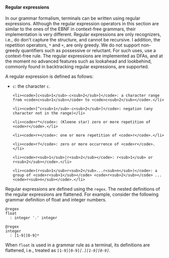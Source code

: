 
<div markdown="1">

#### Regular expressions

<p>In our grammar formalism, terminals can be written using regular expressions.
Although the regular expression operators in this section are similar to the ones
of the EBNF in context-free grammars, their implementation is very different.
Regular expressions are only recognizers, i.e., do don't capture the structure,
and cannot be recursive. I addition, the repetition operators, <code>*</code> 
and <code>+</code>, are only greedy. We do not support non-greedy
quantifiers such as possessive or reluctant. For such uses, use a context-free rule.
The regular expressions are implemented as DFAs, and at the moment no advanced
features such as lookahead and lookbehind, commonly found in backtracking regular expressions, 
are supported.
</p>

<p>A regular expression is defined as follows:</p>

<ul>
    <li><code>c</code>: the character <code>c</code>.</li>

    <li><code>[c<sub>1</sub>-c<sub>2</sub>]</code>: a character range from <code>c<sub>1</sub></code> to <code>c<sub>2</sub></code>.</li>

    <li><code>[^c<sub>1</sub>-c<sub>2</sub>]</code>: negation (any character not in the range)</li>

	<li><code>r*</code>: (Kleene star) zero or more repetition of <code>r</code>.</li>

	<li><code>r+</code>: one or more repetition of <code>r</code>.</li>

	<li><code>r?</code>: zero or more occurrence of <code>r</code>.</li>

	<li><code>r<sub>1</sub>|r<sub>2</sub></code>: r<sub>1</sub> or r<sub>2</sub></code>.</li>

	<li><code>(r<sub>1</sub>r<sub>2</sub>...r<sub>n</sub>)</code>: a group of <code>r<sub>1</sub></code> <code>r<sub>2</sub></code> ... <code>r<sub>n</sub></code>.</li>	

</ul>

<p>Regular expressions are defined using the <code>regex</code>. The nested definitions of the
regular expressions are flattened. For example, consider the following grammar definition of
float and integer numbers.</p>

    @regex 
    float
      : integer '.' integer

    @regex  
    integer
      : [1-9][0-9]*

When <code>float</code> is used in a grammar rule as a terminal, its definitions
are flattened, i.e., treated as <code>[1-9][0-9]*[.][1-9][0-9]*</code>.

</div>
